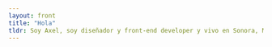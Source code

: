 ```yaml
---
layout: front
title: "Hola"
tldr: Soy Axel, soy diseñador y front-end developer y vivo en Sonora, México. Este es mi blog.
---
```

